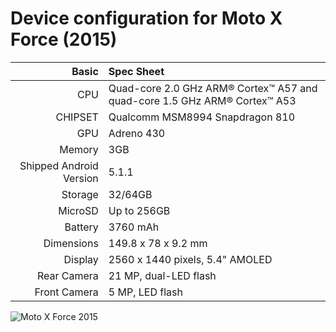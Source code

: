 

Device configuration for Moto X Force (2015)
=====================================

Basic   | Spec Sheet
-------:|:-------------------------
CPU     | Quad-core 2.0 GHz ARM® Cortex™ A57 and quad-core 1.5 GHz ARM® Cortex™ A53
CHIPSET | Qualcomm MSM8994 Snapdragon 810
GPU     | Adreno 430
Memory  | 3GB
Shipped Android Version | 5.1.1
Storage | 32/64GB
MicroSD | Up to 256GB
Battery | 3760 mAh
Dimensions | 149.8 x 78 x 9.2 mm
Display | 2560 x 1440 pixels, 5.4" AMOLED
Rear Camera  | 21 MP, dual-LED flash
Front Camera | 5 MP, LED flash

![Moto X Force 2015](https://cdn2.gsmarena.com/vv/pics/motorola/motorola-moto-x-force4.jpg "Moto X Force 2015")
